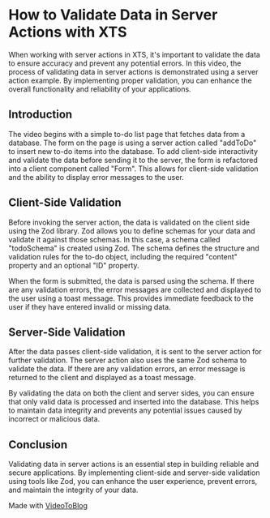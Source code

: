 How to Validate Data in Server Actions with XTS
===============================================

When working with server actions in XTS, it's important to validate the data to ensure accuracy and prevent any potential errors. In this video, the process of validating data in server actions is demonstrated using a server action example. By implementing proper validation, you can enhance the overall functionality and reliability of your applications.

Introduction
------------

The video begins with a simple to-do list page that fetches data from a database. The form on the page is using a server action called "addToDo" to insert new to-do items into the database. To add client-side interactivity and validate the data before sending it to the server, the form is refactored into a client component called "Form". This allows for client-side validation and the ability to display error messages to the user.

Client-Side Validation
----------------------

Before invoking the server action, the data is validated on the client side using the Zod library. Zod allows you to define schemas for your data and validate it against those schemas. In this case, a schema called "todoSchema" is created using Zod. The schema defines the structure and validation rules for the to-do object, including the required "content" property and an optional "ID" property.

When the form is submitted, the data is parsed using the schema. If there are any validation errors, the error messages are collected and displayed to the user using a toast message. This provides immediate feedback to the user if they have entered invalid or missing data.

Server-Side Validation
----------------------

After the data passes client-side validation, it is sent to the server action for further validation. The server action also uses the same Zod schema to validate the data. If there are any validation errors, an error message is returned to the client and displayed as a toast message.

By validating the data on both the client and server sides, you can ensure that only valid data is processed and inserted into the database. This helps to maintain data integrity and prevents any potential issues caused by incorrect or malicious data.

Conclusion
----------

Validating data in server actions is an essential step in building reliable and secure applications. By implementing client-side and server-side validation using tools like Zod, you can enhance the user experience, prevent errors, and maintain the integrity of your data.

Made with [VideoToBlog](https://www.videoToBlog.ai)
